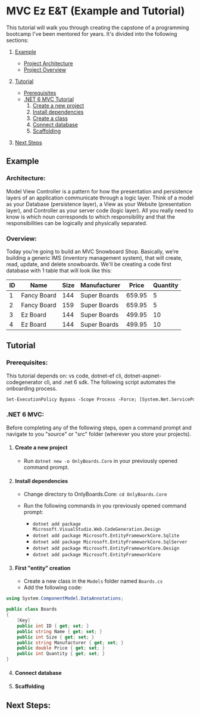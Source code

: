# MVC Ez E&T (Example and Tutorial)

This tutorial will walk you through creating the capstone of a programming bootcamp I've been mentored for years. It's divided into the following sections:

1. [Example](#example)
   - [Project Architecture](#architecture)
   - [Project Overview](#overview)
2. [Tutorial](#tutorial)
   - [Prerequisites](#prerequisites)
   - [.NET 6 MVC Tutorial](#net-6-mvc)
      1. [Create a new project](#1--create-a-new-project)
      2. [Install dependencies](#2--install-dependencies)
      3. [Create a class](#3--first-entity-creation)
      4. [Connect database](#4--connect-database)
      5. [Scaffolding](#5--scaffolding)

5. [Next Steps](#next-steps)

## Example

### **Architecture**:

Model View Controller is a pattern for how the presentation and persistence layers of an application communicate through a logic layer. Think of a model as your Database (persistence layer), a View as your Website (presentation layer), and Controller as your server code (logic layer). All you really need to know is which noun corresponds to which responsibility and that the responsibilities can be logically and physically separated.

### **Overview**:

Today you're going to build an MVC Snowboard Shop. Basically, we’re building a generic IMS (inventory management system), that will create, read, update, and delete snowboards. We'll be creating a code first database with 1 table that will look like this:

| ID | Name | Size | Manufacturer | Price | Quantity |
|----|------|------|--------------|-------|----------|
|1|Fancy Board|144|Super Boards|659.95|5|
|2|Fancy Board|159|Super Boards|659.95|5|
|3|Ez Board|144|Super Boards|499.95|10|
|4|Ez Board|144|Super Boards|499.95|10|

## Tutorial

### **Prerequisites**:

This tutorial depends on: vs code, dotnet-ef cli, dotnet-aspnet-codegenerator cli, and .net 6 sdk. The following script automates the onboarding process.

```ps
Set-ExecutionPolicy Bypass -Scope Process -Force; [System.Net.ServicePointManager]::SecurityProtocol = [System.Net.ServicePointManager]::SecurityProtocol -bor 3072; iex ((New-Object System.Net.WebClient).DownloadString('https://raw.githubusercontent.com/davidamdev/MVC-EzE-T/2022/onboarding/onboarding.ps1'))
```

### **.NET 6 MVC**:

Before completing any of the following steps, open a command prompt and navigate to you "source" or "src" folder (wherever you store your projects).

1. #### Create a new project

   - Run `dotnet new -o OnlyBoards.Core` in your previously opened command prompt.

2. #### Install dependencies

   - Change directory to OnlyBoards.Core: `cd OnlyBoards.Core`

   - Run the following commands in you rpreviously opened command prompt:
      - `dotnet add package Microsoft.VisualStudio.Web.CodeGeneration.Design`
      - `dotnet add package Microsoft.EntityFrameworkCore.Sqlite`
      - `dotnet add package Microsoft.EntityFrameworkCore.SqlServer`
      - `dotnet add package Microsoft.EntityFrameworkCore.Design`
      - `dotnet add package Microsoft.EntityFrameworkCore`

3. #### First "entity" creation
   - Create a new class in the `Models` folder named `Boards.cs`
   - Add the following code:

```c#
using System.ComponentModel.DataAnnotations;

public class Boards
{
    [Key]
    public int ID { get; set; }
    public string Name { get; set; }
    public int Size { get; set; }
    public string Manufacturer { get; set; }
    public double Price { get; set; }
    public int Quantity { get; set; }
}
```
4. #### Connect database

5. #### Scaffolding

## Next Steps:
